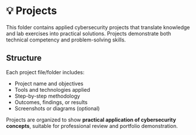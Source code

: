 # 💡 Projects

This folder contains applied cybersecurity projects that translate knowledge and lab exercises into practical solutions. Projects demonstrate both technical competency and problem-solving skills.

## Structure
Each project file/folder includes:
- Project name and objectives  
- Tools and technologies applied  
- Step-by-step methodology  
- Outcomes, findings, or results  
- Screenshots or diagrams (optional)  

Projects are organized to show **practical application of cybersecurity concepts**, suitable for professional review and portfolio demonstration.
